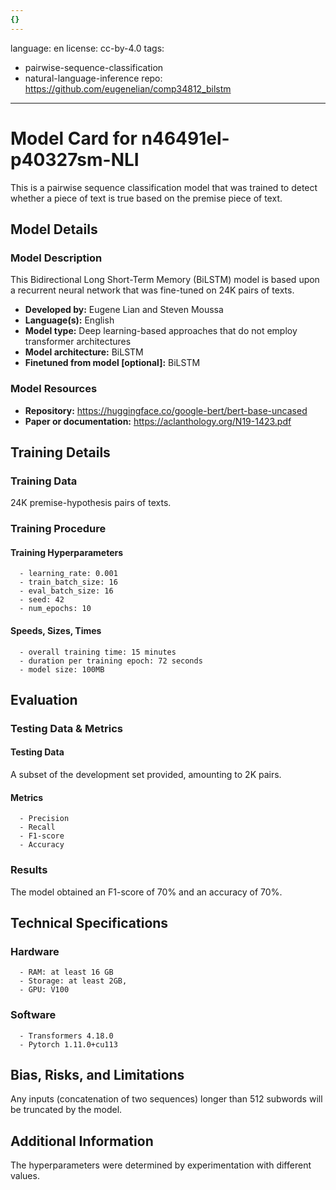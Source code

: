 ```yaml
---
{}
---
```

language: en
license: cc-by-4.0
tags:
- pairwise-sequence-classification
- natural-language-inference
repo: https://github.com/eugenelian/comp34812_bilstm

---

# Model Card for n46491el-p40327sm-NLI

<!-- Provide a quick summary of what the model is/does. -->

This is a pairwise sequence classification model that was trained to
      detect whether a piece of text is true based on the premise piece of text.


## Model Details

### Model Description

<!-- Provide a longer summary of what this model is. -->

This Bidirectional Long Short-Term Memory (BiLSTM) model is based upon a recurrent neural network that was fine-tuned
      on 24K pairs of texts.

- **Developed by:** Eugene Lian and Steven Moussa
- **Language(s):** English
- **Model type:** Deep learning-based approaches that do not employ transformer architectures
- **Model architecture:** BiLSTM
- **Finetuned from model [optional]:** BiLSTM

### Model Resources

<!-- Provide links where applicable. -->

- **Repository:** https://huggingface.co/google-bert/bert-base-uncased
- **Paper or documentation:** https://aclanthology.org/N19-1423.pdf

## Training Details

### Training Data

<!-- This is a short stub of information on the training data that was used, and documentation related to data pre-processing or additional filtering (if applicable). -->

24K premise-hypothesis pairs of texts.

### Training Procedure

<!-- This relates heavily to the Technical Specifications. Content here should link to that section when it is relevant to the training procedure. -->

#### Training Hyperparameters

<!-- This is a summary of the values of hyperparameters used in training the model. -->


      - learning_rate: 0.001
      - train_batch_size: 16
      - eval_batch_size: 16
      - seed: 42
      - num_epochs: 10

#### Speeds, Sizes, Times

<!-- This section provides information about how roughly how long it takes to train the model and the size of the resulting model. -->


      - overall training time: 15 minutes
      - duration per training epoch: 72 seconds
      - model size: 100MB

## Evaluation

<!-- This section describes the evaluation protocols and provides the results. -->

### Testing Data & Metrics

#### Testing Data

<!-- This should describe any evaluation data used (e.g., the development/validation set provided). -->

A subset of the development set provided, amounting to 2K pairs.

#### Metrics

<!-- These are the evaluation metrics being used. -->


      - Precision
      - Recall
      - F1-score
      - Accuracy

### Results

The model obtained an F1-score of 70% and an accuracy of 70%.

## Technical Specifications

### Hardware


      - RAM: at least 16 GB
      - Storage: at least 2GB,
      - GPU: V100

### Software


      - Transformers 4.18.0
      - Pytorch 1.11.0+cu113

## Bias, Risks, and Limitations

<!-- This section is meant to convey both technical and sociotechnical limitations. -->

Any inputs (concatenation of two sequences) longer than
      512 subwords will be truncated by the model.

## Additional Information

<!-- Any other information that would be useful for other people to know. -->

The hyperparameters were determined by experimentation
      with different values.
